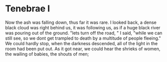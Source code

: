# Tenebrae I

Now the ash was falling down, thus far it was rare. I looked back, a dense black cloud was right behind us, it was following us, as if a huge black river was pouring out of the ground. "lets turn off the road, " I said, "while we can still see, so we dont get trampled to death by a multitude of people fleeing." We could hardly stop, when the darkness descended, all of the light in the room had been put out. As it got near, we could hear the shrieks of women, the wailing of babies, the shouts of men;

